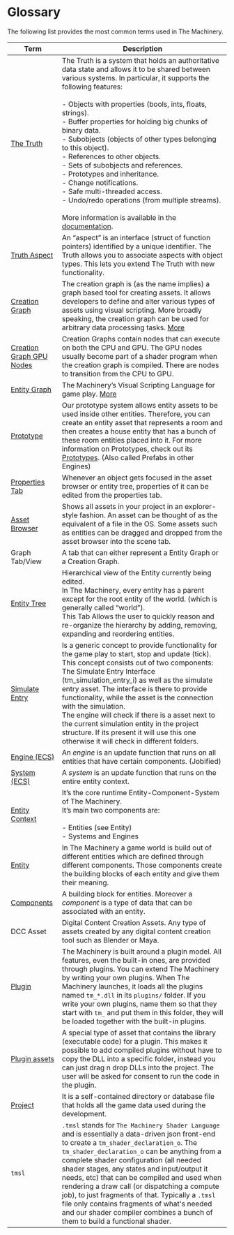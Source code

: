 # Glossary

The following list provides the most common terms used in The Machinery.

| Term                                                         | Description                                                  |
| ------------------------------------------------------------ | ------------------------------------------------------------ |
| [The Truth]({{the_machinery_book}}the_truth/index.html) | The Truth is a system that holds an authoritative data state and allows it to be shared between various systems. In particular, it supports the following features:<br><br>- Objects with properties (bools, ints, floats, strings).<br>- Buffer properties for holding big chunks of binary data.<br>- Subobjects (objects of other types belonging to this object).<br>- References to other objects.<br>- Sets of subobjects and references.<br>- Prototypes and inheritance.<br>- Change notifications.<br>- Safe multi-threaded access.<br>- Undo/redo operations (from multiple streams).<br><br>More information is available in the [documentation]({{docs}}foundation/the_truth.h.html#the_truth.h). |
| [Truth Aspect]({{the_machinery_book}}/the_truth/aspects.html) | An “aspect” is an interface (struct of function pointers) identified by a unique identifier. The Truth allows you to associate aspects with object types. This lets you extend The Truth with new functionality. |
| [Creation Graph]({{the_machinery_book}}creation_graphs/concept.html) | The creation graph is (as the name implies) a graph based tool for creating assets. It allows developers to define and alter various types of assets using visual scripting. More broadly speaking, the creation graph can be used for arbitrary data processing tasks. [More]({{the_machinery_book}}creation_graphs/concept.html) |
| [Creation Graph GPU Nodes]({{the_machinery_book}}creation_graphs/node_types.html) | Creation Graphs contain nodes that can execute on both the CPU and GPU. The GPU nodes usually become part of a shader program when the creation graph is compiled. There are nodes to transition from the CPU to GPU. |
| [Entity Graph]({{the_machinery_book}}editing_workflows/visual-scripting.html) | The Machinery’s Visual Scripting Language for game play. [More]({{the_machinery_book}}editing_workflows/visual-scripting.html) |
| [Prototype]({{the_machinery_book}}editing_workflows/prototypes.html) | Our prototype system allows entity assets to be used inside other entities. Therefore, you can create an entity asset that represents a room and then creates a house entity that has a bunch of these room entities placed into it. For more information on Prototypes, check out its [Prototypes]({{the_machinery_book}}editing_workflows/prototypes.html). (Also called Prefabs in other Engines) |
| [Properties Tab]({{the_machinery_book}}the_editor/properties_tab.html) | Whenever an object gets focused in the asset browser or entity tree, properties of it can be edited from the properties tab. |
| [Asset Browser]({{the_machinery_book}}the_editor/asset_browser.html) | Shows all assets in your project in an explorer-style fashion. An asset can be thought of as the equivalent of a file in the OS. Some assets such as entities can be dragged and dropped from the asset browser into the scene tab. |
| Graph Tab/View                                               | A tab that can either represent a Entity Graph or a Creation Graph. |
| [Entity Tree]({{the_machinery_book}}the_editor/entity_tree_tab.html) | Hierarchical view of the Entity currently being edited.<br>In The Machinery, every entity has a parent except for the root entity of the world. (which is generally called “world”).<br>This Tab Allows the user to quickly reason and re-organize the hierarchy by adding, removing, expanding and reordering entities. |
| [Simulate Entry]({{the_machinery_book}}/gameplay_coding/simulation_entry.html) | Is a generic concept to provide functionality for the game play to start, stop and update (tick). This concept consists out of two components: The Simulate Entry Interface (tm_simulation_entry_i) as well as the simulate entry asset. The interface is there to provide functionality, while the asset is the connection with the simulation. <br>The engine will check  if there is a asset next to the current simulation entity in the project structure. If its present it will use this one otherwise it will check in different folders. |
| [Engine (ECS)]({{the_machinery_book}}/gameplay_coding/ecs/index.html) | An *engine* is an update function that runs on all entities that have certain components. (Jobified) |
| [System (ECS)]({{the_machinery_book}}/gameplay_coding/ecs/index.html) | A *system* is an update function that runs on the entire entity context. |
| [Entity Context]({{the_machinery_book}}/gameplay_coding/ecs/index.html) | It’s the core runtime Entity-Component-System of The Machinery.<br>It’s main two components are:<br><br>- Entities (see Entity)<br>- Systems and Engines |
| [Entity]({{the_machinery_book}}/gameplay_coding/ecs/index.html) | In The Machinery a game world is build out of different entities which are defined through different components. Those components create the building blocks of each entity and give them their meaning. |
| [Components]({{the_machinery_book}}/gameplay_coding/ecs/what_are_components.html) | A building block for entities.  Moreover a *component* is a type of data that can be associated with an entity. |
| DCC Asset                                                    | Digital Content Creation Assets. Any type of assets created by any digital content creation tool such as Blender or Maya. |
| [Plugin]({{the_machinery_book}}/extending_the_machinery/the_plugin_system.html) | The Machinery is built around a plugin model. All features, even the built-in ones, are provided through plugins. You can extend The Machinery by writing your own plugins. When The Machinery launches, it loads all the plugins named `tm_*.dll` in its `plugins/` folder. If you write your own plugins, name them so that they start with `tm_` and put them in this folder, they will be loaded together with the built-in plugins. |
| [Plugin assets]({{the_machinery_book}}/extending_the_machinery/plugin-assets.html) | A special type of asset that contains the library (executable code) for a plugin. This makes it possible to add compiled plugins without have to copy the DLL into a specific folder, instead you can just drag n drop DLLs into the project. The user will be asked for consent to run the code in the plugin. |
| [Project]({{the_machinery_book}}/getting_started/new_project.html) | It is a self-contained directory or database file that holds all the game data used during the development. |
| `tmsl`                                                       | `.tmsl` stands for `The Machinery Shader Language` and is essentially a data-driven json front-end to create a `tm_shader_declaration_o`. The `tm_shader_declaration_o` can be anything from a complete shader configuration (all needed shader stages, any states and input/output it needs, etc) that can be compiled and used when rendering a draw call (or dispatching a compute job), to just fragments of that. Typically a `.tmsl` file only contains fragments of what's needed and our shader compiler combines a bunch of them to build a functional shader. |

